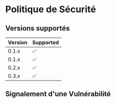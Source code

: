 # Politique de Sécurité

## Versions supportés

| Version | Supported          |
|--------| ------------------ |
| 0.1.x  | :white_check_mark: |
| 0.1.x  | :white_check_mark: |
| 0.2.x  | :white_check_mark: |
| 0.3.x  | :white_check_mark: |

## Signalement d'une Vulnérabilité

